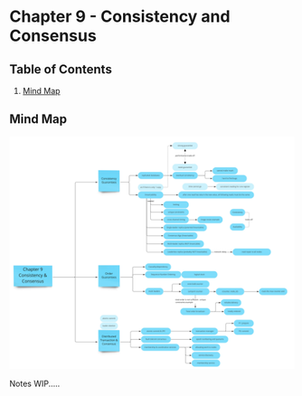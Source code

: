# Chapter 9 - Consistency and Consensus


## Table of Contents
1. [Mind Map](#mind-map)


## Mind Map
![mindmap](/DDIA-notes/chapter9/DDIA%20Chapter%209.jpg)

Notes WIP.....